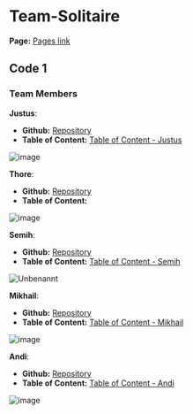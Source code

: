 # Team-Solitaire

**Page:** [Pages link](https://jussyy.github.io/Team-Solitaire/)

## Code 1

### Team Members



**Justus**:
- **Github:** [Repository](https://github.com/Jussyy/Code-1)
- **Table of Content:** [Table of Content - Justus](https://jussyy.github.io/Code-1/)






![image](https://github.com/Jussyy/Team-Solitaire/assets/80951503/b60484ba-7b5f-4b1a-a0ad-895d7c0a9618)







**Thore**:
-  **Github:** [Repository](https://github.com/DuckianMaster/Code1)
-  **Table of Content:**



![image](https://github.com/Jussyy/Team-Solitaire/assets/80951503/6443fafc-1bb2-4238-a714-af3292ae37c8)





**Semih**:
- **Github:** [Repository](https://github.com/SemihCode1/Code1)
- **Table of Content:** [Table of Content - Semih](https://semihcode1.github.io/Code1/)

![Unbenannt](https://github.com/Jussyy/Team-Solitaire/assets/173050133/99cfb33b-b7a4-447c-b618-e881e6c82f80)




     

**Mikhail**:
- **Github:** [Repository](https://github.com/Mikhail-69420/Code1)
- **Table of Content:** [Table of Content - Mikhail](https://mikhail-69420.github.io/Code1/)







![image](https://github.com/Jussyy/Team-Solitaire/assets/80951503/4ea7b7d4-2125-42e7-82a5-cea9fc6f697f)







     

**Andi**:
- **Github:** [Repository](https://github.com/sheeshkebap/Code1)
- **Table of Content:** [Table of Content - Andi](https://sheeshkebap.github.io/Code1/)







![image](https://github.com/Jussyy/Team-Solitaire/assets/173050887/8b20a414-61d4-447c-b228-804b1ad6951c)

